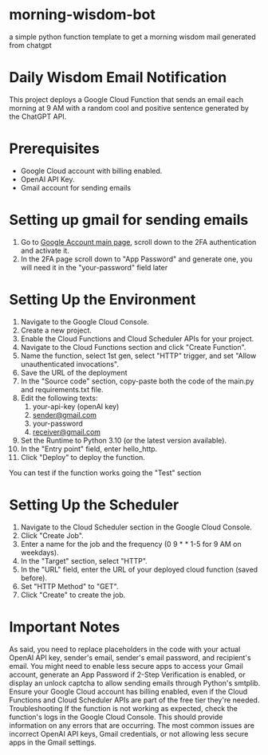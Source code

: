 # morning-wisdom-bot
a simple python function template to get a morning wisdom mail generated from chatgpt

# Daily Wisdom Email Notification
This project deploys a Google Cloud Function that sends an email each morning at 9 AM with a random cool and positive sentence generated by the ChatGPT API.

# Prerequisites
* Google Cloud account with billing enabled.
* OpenAI API Key.
* Gmail account for sending emails

# Setting up gmail for sending emails
1. Go to [Google Account main page](https://myaccount.google.com/), scroll down to the 2FA authentication and activate it. 
2. In the 2FA page scroll down to "App Password" and generate one, you will need it in the "your-password" field later

# Setting Up the Environment
1. Navigate to the Google Cloud Console.
2. Create a new project.
3. Enable the Cloud Functions and Cloud Scheduler APIs for your project.
4. Navigate to the Cloud Functions section and click "Create Function".
5. Name the function, select 1st gen, select "HTTP" trigger, and set "Allow unauthenticated invocations".
6. Save the URL of the deployment
7. In the "Source code" section, copy-paste both the code of the main.py and requirements.txt file.
8. Edit the following texts:
   1. your-api-key (openAI key)
   2. sender@gmail.com
   3. your-password
   4. receiver@gmail.com
9. Set the Runtime to Python 3.10 (or the latest version available).
10. In the "Entry point" field, enter hello_http.
11. Click "Deploy" to deploy the function.

You can test if the function works going the "Test" section

# Setting Up the Scheduler
1. Navigate to the Cloud Scheduler section in the Google Cloud Console.
2. Click "Create Job".
3. Enter a name for the job and the frequency (0 9 * * 1-5 for 9 AM on weekdays).
4. In the "Target" section, select "HTTP".
5. In the "URL" field, enter the URL of your deployed cloud function (saved before).
6. Set "HTTP Method" to "GET".
7. Click "Create" to create the job.

# Important Notes
As said, you need to replace placeholders in the code with your actual OpenAI API key, sender's email, sender's email password, and recipient's email.
You might need to enable less secure apps to access your Gmail account, generate an App Password if 2-Step Verification is enabled, or display an unlock captcha to allow sending emails through Python's smtplib.
Ensure your Google Cloud account has billing enabled, even if the Cloud Functions and Cloud Scheduler APIs are part of the free tier they're needed.
Troubleshooting
If the function is not working as expected, check the function's logs in the Google Cloud Console. This should provide information on any errors that are occurring. The most common issues are incorrect OpenAI API keys, Gmail credentials, or not allowing less secure apps in the Gmail settings.
